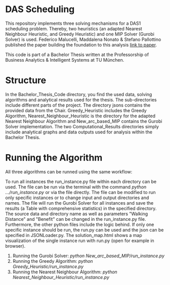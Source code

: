 # DAS Scheduling
This repository implements three solving mechanisms for a DAS1 scheduling problem. Thereby, two heuristics (an adapted
Nearest Neighbour Heuristic, and Greedy Heuristic) and one MIP Solver (Gurobi Solver) is used.
Federico Malucelli, Maddalena Nonato & Stefano Pallottino published the paper building the foundation to this analysis [link to paper](https://link.springer.com/chapter/10.1057/9780230372924_8).

This code is part of a Bachelor Thesis written at the Professorship of Business Analytics & Intelligent Systems at TU München.

# Structure
In the Bachelor_Thesis_Code directory, you find the used data, solving algorithms and analytical results used for the thesis.
The sub-directories include different parts of the project. The directory jsons contains the provided data from the Chair.
Greedy_Heuristic includes the Greedy Algorithm, Nearest_Neighbour_Heuristic is the directory for the adapted Nearest Neighbour Algorithm and New_arc_based_MIP contains the Gurobi Solver implementation. The two Computational_Results directories simply include analytical graphs and data outputs used for analysis within the Bachelor Thesis.

# Running the Algorithm
All three algorithms can be runned using the same workflow:

To run all instances the run_instance.py file within each directory can be used. The file can be run via the terminal with the command *python .../run_instance.py* or via the file directly. The file can be modified to run only specific instances or to change input and output directories and names. The file will run the Gurobi Solver for all instances and save the results (a Table with comprehensive statistics) in the specified directory. The source data and directory name as well as parameters "Walking Distance" and "Benefit" can be changed in the run_instance.py file. Furthermore, the other python files include the logic behind. If only one specific instance should be run, the run.py can be used and the json can be specified in JSONLoader.py. The solution_map.html shows a map visualization of the single instance run with run.py (open for example in browser).

1. Running the Gurobi Solver: *python New_arc_based_MIP/run_instance.py* 
2. Running the Greedy Algorithm: *python Greedy_Heuristic/run_instance.py* 
3. Running the Nearest Neighbour Algorithm: *python Nearest_Neighbour_Heuristic/run_instance.py* 
